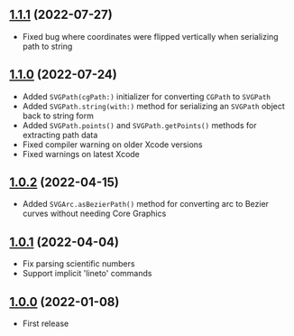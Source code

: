 ## [1.1.1](https://github.com/nicklockwood/LRUCache/releases/tag/1.1.1) (2022-07-27)

- Fixed bug where coordinates were flipped vertically when serializing path to string

## [1.1.0](https://github.com/nicklockwood/LRUCache/releases/tag/1.1.0) (2022-07-24)

- Added `SVGPath(cgPath:)` initializer for converting `CGPath` to `SVGPath`
- Added `SVGPath.string(with:)` method for serializing an `SVGPath` object back to string form
- Added `SVGPath.points()` and `SVGPath.getPoints()` methods for extracting path data
- Fixed compiler warning on older Xcode versions
- Fixed warnings on latest Xcode

## [1.0.2](https://github.com/nicklockwood/LRUCache/releases/tag/1.0.2) (2022-04-15)

- Added `SVGArc.asBezierPath()` method for converting arc to Bezier curves without needing Core Graphics

## [1.0.1](https://github.com/nicklockwood/LRUCache/releases/tag/1.0.1) (2022-04-04)

- Fix parsing scientific numbers
- Support implicit 'lineto' commands

## [1.0.0](https://github.com/nicklockwood/LRUCache/releases/tag/1.0.0) (2022-01-08)

- First release

